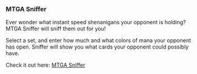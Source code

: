 ### MTGA Sniffer

Ever wonder what instant speed shenanigans your opponent is holding? MTGA Sniffer will sniff them out for you!

Select a set, and enter how much and what colors of mana your opponent has open. Sniffer will show you what cards your opponent could possibly have.

Check it out here: [MTGA Sniffer](https://sniffer-mtga.vercel.app)
